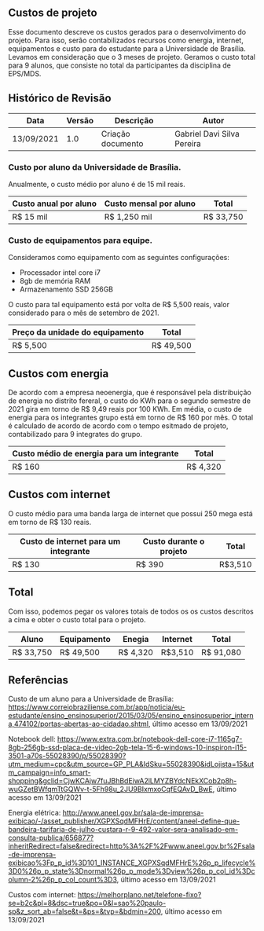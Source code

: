 ## Custos de projeto 

Esse documento descreve os custos gerados para o desenvolvimento do projeto. Para isso, serão contabilizados recursos como energia, internet, equipamentos e custo para do estudante para a Universidade de Brasília. 
Levamos em consideração que o 3 meses de projeto. Geramos o custo total para 9 alunos, que consiste no total da participantes da disciplina de EPS/MDS. 

## Histórico de Revisão
| Data | Versão | Descrição | Autor |
|------|--------|-----------|-------|
| 13/09/2021 | 1.0 | Criação documento| Gabriel Davi Silva Pereira |


### Custo por aluno da Universidade de Brasília.

Anualmente, o custo médio por aluno é de 15 mil reais.

| Custo anual por aluno | Custo mensal por aluno | Total |
|------|--------|-----------|
| R$ 15 mil| R$ 1,250 mil | R$ 33,750 |



### Custo de equipamentos para equipe.

Consideramos como equipamento com as seguintes configurações: 
 - Processador intel core i7
 - 8gb de memória RAM 
 - Armazenamento SSD 256GB

O custo para tal equipamento está por volta de R$ 5,500 reais, valor considerado para o mês de setembro de 2021. 

| Preço da unidade do equipamento | Total |
|------|--------|
| R$ 5,500 | R$ 49,500 |

## Custos com energia

De acordo com a empresa neoenergia, que é responsável pela distribuição de energia no distrito fereral, o custo do KWh para o segundo semestre de 2021 gira em torno de R$ 9,49 reais por 100 KWh. Em média, o custo de energia para os integrantes grupo está em torno de R$ 160 por mês. O total é calculado de acordo de acordo com o tempo esitmado de projeto, contabilizado para 9 integrates do grupo. 

| Custo médio de energia para um integrante | Total |
|------|--------|
| R$ 160 | R$ 4,320 |

## Custos com internet 

O custo médio para uma banda larga de internet que possui 250 mega está em torno de R$ 130 reais. 

| Custo de internet para um integrante | Custo durante o projeto | Total |
|------|--------|--------|
| R$ 130 | R$ 390  | R$3,510 | 

## Total

Com isso, podemos pegar os valores totais de todos os os custos descritos a cima e obter o custo total para o projeto. 

|  Aluno | Equipamento  | Enegia  | Internet | Total | 
|------|--------|--------|--------|--------|
| R$ 33,750 | R$ 49,500  | R$ 4,320| R$3,510 | R$ 91,080 |

## Referências

Custo de um aluno para a Universidade de Brasília: https://www.correiobraziliense.com.br/app/noticia/eu-estudante/ensino_ensinosuperior/2015/03/05/ensino_ensinosuperior_interna,474102/portas-abertas-ao-cidadao.shtml, último acesso em 13/09/2021

Notebook dell: https://www.extra.com.br/notebook-dell-core-i7-1165g7-8gb-256gb-ssd-placa-de-video-2gb-tela-15-6-windows-10-inspiron-i15-3501-a70s-55028390/p/55028390?utm_medium=cpc&utm_source=GP_PLA&IdSku=55028390&idLojista=15&utm_campaign=info_smart-shopping&gclid=CjwKCAjw7fuJBhBdEiwA2lLMYZBYdcNEkXCob2p8h-wuGZetBWfqmTtGQWv-t-5Fh98u_2JU9BIxmxoCqfEQAvD_BwE, último acesso em 13/09/2021

Energia elétrica: http://www.aneel.gov.br/sala-de-imprensa-exibicao/-/asset_publisher/XGPXSqdMFHrE/content/aneel-define-que-bandeira-tarifaria-de-julho-custara-r-9-492-valor-sera-analisado-em-consulta-publica/656877?inheritRedirect=false&redirect=http%3A%2F%2Fwww.aneel.gov.br%2Fsala-de-imprensa-exibicao%3Fp_p_id%3D101_INSTANCE_XGPXSqdMFHrE%26p_p_lifecycle%3D0%26p_p_state%3Dnormal%26p_p_mode%3Dview%26p_p_col_id%3Dcolumn-2%26p_p_col_count%3D3, último acesso em 13/09/2021

Custos com internet: https://melhorplano.net/telefone-fixo?se=b2c&pl=8&dsc=true&po=0&l=sao%20paulo-sp&z_sort_ab=false&t=&ps=&tvp=&bdmin=200, último acesso em 13/09/2021


